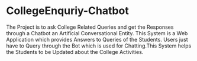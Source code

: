 # CollegeEnquriy-Chatbot
 The Project is to ask College Related Queries and get the Responses through a Chatbot an Artificial Conversational Entity. This System is a Web Application which provides Answers to Queries of the Students. Users just have to Query through the Bot which is used for Chatting.This System helps the Students to be Updated about the College Activities.
